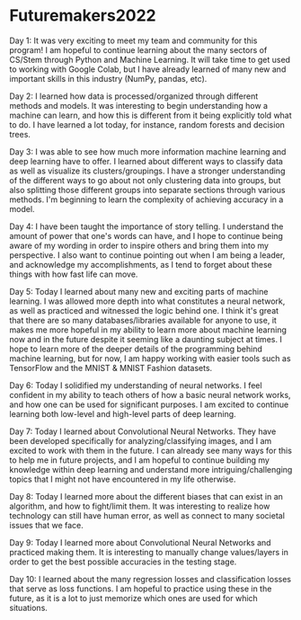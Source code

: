# Futuremakers2022


Day 1: It was very exciting to meet my team and community for this program! I am hopeful to continue learning about the many sectors of CS/Stem through Python and Machine Learning. It will take time to get used to working with Google Colab, but I have already learned of many new and important skills in this industry (NumPy, pandas, etc).

Day 2: I learned how data is processed/organized through different methods and models. It was interesting to begin understanding how a machine can learn, and how this is different from it being explicitly told what to do. I have learned a lot today, for instance, random forests and decision trees.

Day 3: I was able to see how much more information machine learning and deep learning have to offer. I learned about different ways to classify data as well as visualize its clusters/groupings. I have a stronger understanding of the different ways to go about not only clustering data into groups, but also splitting those different groups into separate sections through various methods. I'm beginning to learn the complexity of achieving accuracy in a model.

Day 4: I have been taught the importance of story telling. I understand the amount of power that one's words can have, and I hope to continue being aware of my wording in order to inspire others and bring them into my perspective. I also want to continue pointing out when I am being a leader, and acknowledge my accomplishments, as I tend to forget about these things with how fast life can move.

Day 5: Today I learned about many new and exciting parts of machine learning. I was allowed more depth into what constitutes a neural network, as well as practiced and witnessed the logic behind one. I think it's great that there are so many databases/libraries available for anyone to use, it makes me more hopeful in my ability to learn more about machine learning now and in the future despite it seeming like a daunting subject at times. I hope to learn more of the deeper details of the programming behind machine learning, but for now, I am happy working with easier tools such as TensorFlow and the MNIST & MNIST Fashion datasets.

Day 6: Today I solidified my understanding of neural networks. I feel confident in my ability to teach others of how a basic neural network works, and how one can be used for significant purposes. I am excited to continue learning both low-level and high-level parts of deep learning.

Day 7: Today I learned about Convolutional Neural Networks. They have been developed specifically for analyzing/classifying images, and I am excited to work with them in the future. I can already see many ways for this to help me in future projects, and I am hopeful to continue building my knowledge within deep learning and understand more intriguing/challenging topics that I might not have encountered in my life otherwise.

Day 8: Today I learned more about the different biases that can exist in an algorithm, and how to fight/limit them. It was interesting to realize how technology can still have human error, as well as connect to many societal issues that we face.

Day 9: Today I learned more about Convolutional Neural Networks and practiced making them. It is interesting to manually change values/layers in order to get the best possible accuracies in the testing stage.

Day 10: I learned about the many regression losses and classification losses that serve as loss functions. I am hopeful to practice using these in the future, as it is a lot to just memorize which ones are used for which situations.
